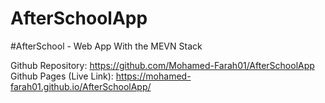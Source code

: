 # AfterSchoolApp
#AfterSchool - Web App With the MEVN Stack

Github Repository: https://github.com/Mohamed-Farah01/AfterSchoolApp
Github Pages (Live Link): https://mohamed-farah01.github.io/AfterSchoolApp/
 

